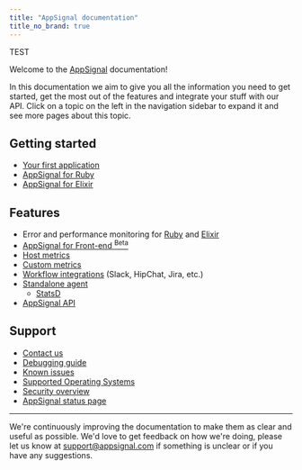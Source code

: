 ```yaml
---
title: "AppSignal documentation"
title_no_brand: true
---
```


TEST

Welcome to the [AppSignal](https://appsignal.com) documentation!

In this documentation we aim to give you all the information you need to get started, get the most out of the features and integrate your stuff with our API. Click on a topic on the left in the navigation sidebar to expand it and see more pages about this topic.

## Getting started

- [Your first application](/getting-started/new-application.html)
- [AppSignal for Ruby](/ruby/index.html)
- [AppSignal for Elixir](/elixir/index.html)

## Features

- Error and performance monitoring for [Ruby](/ruby/index.html) and [Elixir](/elixir/index.html)
- [AppSignal for Front-end <sup>Beta</sup>](/front-end/)
- [Host metrics](/metrics/host.html)
- [Custom metrics](/metrics/custom.html)
- [Workflow integrations](/application/integrations/index.html) (Slack, HipChat, Jira, etc.)
- [Standalone agent](/standalone-agent/installation.html)
  - [StatsD](/standalone-agent/statsd.html)
- [AppSignal API](/api/index.html)

## Support

- [Contact us](mailto:support@appsignal.com)
- [Debugging guide](/support/debugging.html)
- [Known issues](/support/known-issues.html)
- [Supported Operating Systems](/support/operating-systems.html)
- [Security overview](/appsignal/security.html)
- [AppSignal status page](https://status.appsignal.com)

---

We're continuously improving the documentation to make them as clear and useful as possible. We'd love to get feedback on how we're doing, please let us know at [support@appsignal.com](mailto:support@appsignal.com) if something is unclear or if you have any suggestions.
